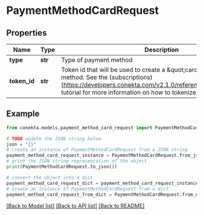 # PaymentMethodCardRequest


## Properties

Name | Type | Description | Notes
------------ | ------------- | ------------- | -------------
**type** | **str** | Type of payment method | 
**token_id** | **str** | Token id that will be used to create a \&quot;card\&quot; type payment method. See the (subscriptions)[https://developers.conekta.com/v2.1.0/reference/createsubscription] tutorial for more information on how to tokenize cards. | 

## Example

```python
from conekta.models.payment_method_card_request import PaymentMethodCardRequest

# TODO update the JSON string below
json = "{}"
# create an instance of PaymentMethodCardRequest from a JSON string
payment_method_card_request_instance = PaymentMethodCardRequest.from_json(json)
# print the JSON string representation of the object
print(PaymentMethodCardRequest.to_json())

# convert the object into a dict
payment_method_card_request_dict = payment_method_card_request_instance.to_dict()
# create an instance of PaymentMethodCardRequest from a dict
payment_method_card_request_from_dict = PaymentMethodCardRequest.from_dict(payment_method_card_request_dict)
```
[[Back to Model list]](../README.md#documentation-for-models) [[Back to API list]](../README.md#documentation-for-api-endpoints) [[Back to README]](../README.md)



